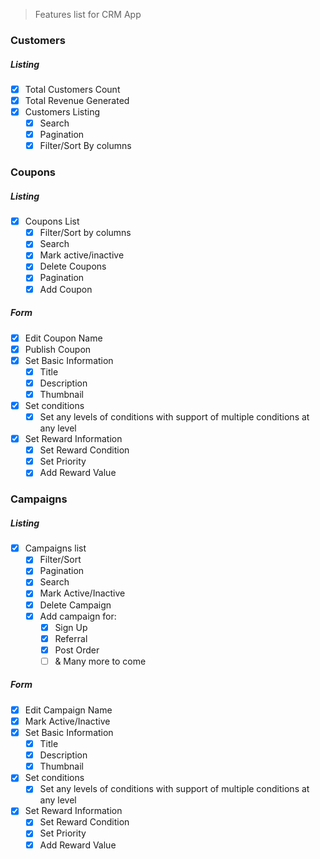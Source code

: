 > Features list for CRM App

### Customers
##### Listing
- [x] Total Customers Count
- [x] Total Revenue Generated
- [x] Customers Listing
  - [x]  Search
  - [x]  Pagination
  - [x]  Filter/Sort By columns

### Coupons
##### Listing
- [x] Coupons List
  - [x] Filter/Sort by columns
  - [x] Search
  - [x] Mark active/inactive
  - [x] Delete Coupons
  - [x] Pagination
  - [x] Add Coupon

##### Form
- [x] Edit Coupon Name
- [x] Publish Coupon
- [x] Set Basic Information
  - [x] Title
  - [x] Description
  - [x] Thumbnail
- [x] Set conditions
  - [x] Set any levels of conditions with support of multiple conditions at any level
- [x] Set Reward Information
  - [x] Set Reward Condition
  - [x] Set Priority
  - [x] Add Reward Value

### Campaigns
##### Listing
- [x] Campaigns list
  - [x] Filter/Sort
  - [x] Pagination
  - [x] Search
  - [x] Mark Active/Inactive
  - [x] Delete Campaign
  - [x] Add campaign for:
    - [x] Sign Up
    - [x] Referral
    - [x] Post Order
    - [ ] & Many more to come

##### Form
- [x] Edit Campaign Name
- [x] Mark Active/Inactive
- [x] Set Basic Information
  - [x] Title
  - [x] Description
  - [x] Thumbnail
- [x] Set conditions
  - [x] Set any levels of conditions with support of multiple conditions at any level
- [x] Set Reward Information
  - [x] Set Reward Condition
  - [x] Set Priority
  - [x] Add Reward Value